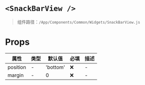 # `<SnackBarView />`

> 组件路径：`/App/Components/Common/Widgets/SnackBarView.js`

# Props

| 属性     | 类型 | 默认值   | 必填 | 描述 |
| -------- | ---- | -------- | ---- | ---- |
| position | -    | 'bottom' | ❌   | -    |
| margin   | -    | 0        | ❌   | -    |
